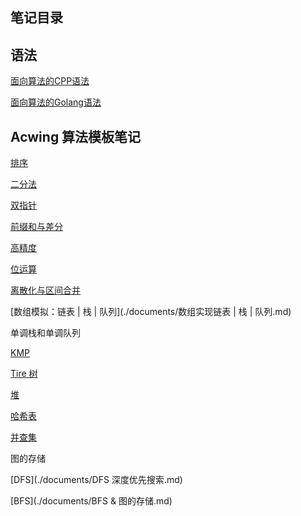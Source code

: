 ## 笔记目录

## 语法

[面向算法的CPP语法](./documents/面向算法的CPP语法.md)

[面向算法的Golang语法](./documents/面向算法的Golang语法.md)

## Acwing 算法模板笔记

[排序](./documents/排序.md)

[二分法](./documents/二分法.md)

[双指针](./documents/双指针算法.md)

[前缀和与差分](./documents/前缀和和差分.md)

[高精度](./documents/高精度.md)

[位运算](./documents/位运算.md)

[离散化与区间合并](./documents/离散化和区间合并.md)

[数组模拟：链表 | 栈 | 队列](./documents/数组实现链表 | 栈 | 队列.md)

单调栈和单调队列

[KMP](./documents/kmp.md)

[Tire 树](./documents/Tire树.md)

[堆](./documents/堆.md)

[哈希表](./documents/哈希表.md)

[并查集](./documents/并查集.md)

图的存储

[DFS](./documents/DFS 深度优先搜索.md)

[BFS](./documents/BFS & 图的存储.md)







